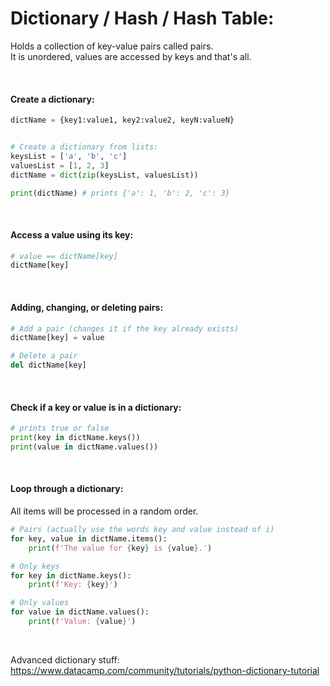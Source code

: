 # Dictionary / Hash / Hash Table:
Holds a collection of key-value pairs called pairs.  
It is unordered, values are accessed by keys and that's all.

<br>

#### Create a dictionary:
```python
dictName = {key1:value1, key2:value2, keyN:valueN}


# Create a dictionary from lists:
keysList = ['a', 'b', 'c']
valuesList = [1, 2, 3]
dictName = dict(zip(keysList, valuesList))

print(dictName) # prints {'a': 1, 'b': 2, 'c': 3}
```

<br>

#### Access a value using its key:
```python
# value == dictName[key]
dictName[key]
```

<br>

#### Adding, changing, or deleting pairs:
```python
# Add a pair (changes it if the key already exists)
dictName[key] = value

# Delete a pair
del dictName[key]
```

<br>

#### Check if a key or value is in a dictionary:
```python
# prints true or false
print(key in dictName.keys())
print(value in dictName.values())
```

<br>

#### Loop through a dictionary:
All items will be processed in a random order.
```python
# Pairs (actually use the words key and value instead of i)
for key, value in dictName.items():
    print(f'The value for {key} is {value}.')

# Only keys
for key in dictName.keys():
    print(f'Key: {key}')

# Only values
for value in dictName.values():
    print(f'Value: {value}')
```

<br>

Advanced dictionary stuff:  
https://www.datacamp.com/community/tutorials/python-dictionary-tutorial
